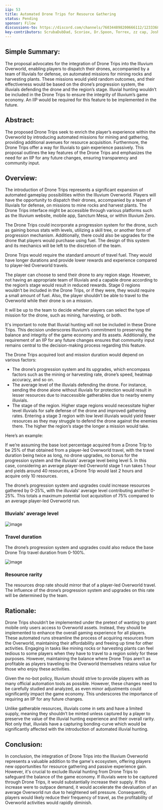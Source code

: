 ```yaml
---
iip: 53
title: Automated Drone Trips for Resource Gathering
status: Pending
sponsor: Filow
discussions-to: https://discord.com/channels/760344898200666112/1233368192798298182/1233368192798298182
key-contributors: ScrubaDubDad, Scoriox, Dr.Spoon, Torrex, zz cap, JoshETH, ape41, Artemis, Doooom, Amino
---
```


## Simple Summary:
The proposal advocates for the integration of Drone Trips into the Illuvium Overworld, enabling players to dispatch their drones, accompanied by a team of Illuvials for defense, on automated missions for mining rocks and harvesting plants. These missions would yield random outcomes, and their effectiveness would be based on the drone’s progression system, the illuvials defending the drone and the region’s stage. Illuvial hunting wouldn’t be included in the Drone Trips to ensure the integrity of Illuvium’s game economy. An IIP would be required for this feature to be implemented in the future.

## Abstract:
The proposed Drone Trips seek to enrich the player’s experience within the Overworld by introducing automated missions for mining and gathering, providing additional avenues for resource acquisition. Furthermore, the Drone Trips offer a way for Illuvials to gain experience passively. This proposal outlines the key features of the Drone Trips and emphasizes the need for an IIP for any future changes, ensuring transparency and community input.

## Overview:
The introduction of Drone Trips represents a significant expansion of automated gameplay possibilities within the Illuvium Overworld. Players will have the opportunity to dispatch their drones, accompanied by a team of Illuvials for defense, on missions to mine rocks and harvest plants. The Drone Trips interface might be accessible through various platforms such as the Illuvium website, mobile app, Sanctum Mesa, or within Illuvium Zero.

The Drone Trips could incorporate a progression system for the drone, such as gaining bonus stats with levels, utilizing a skill tree, or another form of progression mechanism. Additionally, there could also be upgrades for the drone that players would purchase using fuel. The design of this system and its mechanics will be left to the discretion of the team.

Drone Trips would require the standard amount of travel fuel. They would have longer durations and provide lower rewards and experience compared to player-led Overworld travels.

The player can choose to send their drone to any region stage. However, not having an appropriate team of Illuvials and a capable drone according to the region’s stage would result in reduced rewards. Stage 0 regions wouldn’t be included in the Drone Trips, or if they were, they would require a small amount of fuel. Also, the player shouldn’t be able to travel to the Overworld while their drone is on a mission.

It will be up to the team to decide whether players can select the type of mission for the drone, such as mining, harvesting, or both.

It's important to note that Illuvial hunting will not be included in these Drone Trips. This decision underscores Illuvium’s commitment to preserving the balance and integrity of the game economy and its assets. Additionally, the requirement of an IIP for any future changes ensures that community input remains central to the decision-making process regarding this feature.

The Drone Trips acquired loot and mission duration would depend on various factors:

- The drone’s progression system and its upgrades, which encompass factors such as the mining or harvesting rate, drone’s speed, heatmap accuracy, and so on.
- The average level of the illuvials defending the drone. For instance, sending the drone alone without illuvials for protection would result in lesser resources due to inaccessible gatherables due to nearby enemy illuvials.
- The stage of the region. Higher stage regions would necessitate higher level illuvials for safe defense of the drone and improved gathering rates. Entering a stage 3 region with low level illuvials would yield fewer resources as they may struggle to defend the drone against the enemies there. The higher the region’s stage the longer a mission would take.

Here’s an example:

If we’re assuming the base loot percentage acquired from a Drone Trip to be 25% of that obtained from a player-led Overworld travel, with the travel duration being twice as long, no drone upgrades, no bonus for the progression system and the illuvials’ average level being level 5. In this case, considering an average player-led Overworld stage 1 run takes 1 hour and yields around 40 resources, a Drone Trip would last 2 hours and acquire only 10 resources.

The drone’s progression system and upgrades could increase resources gathered by 0-25%, with the illuvials' average level contributing another 0-25%. This totals a maximum potential loot acquisition of 75% compared to an average player-led Overworld run.

### Illuvials' average level

![image](https://github.com/lucifer997/IIP/assets/53845094/86bbb820-bd10-416d-a9a8-6992bb129097)

### Travel duration

The drone’s progression system and upgrades could also reduce the base Drone Trip travel duration from 0-100%.

![image](https://github.com/lucifer997/IIP/assets/53845094/8bdac28c-f073-4c55-98f5-6d6456c6da0f)

### Resource rarity

The resources drop rate should mirror that of a player-led Overworld travel. The influence of the drone’s progression system and upgrades on this rate will be determined by the team.

## Rationale:
Drone Trips shouldn’t be implemented under the pretext of wanting to grant mobile only users access to Overworld assets. Instead, they should be implemented to enhance the overall gaming experience for all players. These automated runs streamline the process of acquiring resources from the Overworld, maintaining their affordability and freeing up time for other activities. Engaging in tasks like mining rocks or harvesting plants can feel tedious to some players when they have to travel to a region solely for these purposes. However, maintaining the balance where Drone Trips aren’t as profitable as players traveling to the Overworld themselves retains value for those who enjoy these activities.

Given the no-bot policy, Illuvium should strive to provide players with as many official automation tools as possible. However, these changes need to be carefully studied and analyzed, as even minor adjustments could significantly impact the game economy. This underscores the importance of requiring an IIP for any future changes.

Unlike gatherable resources, illuvials come in sets and have a limited supply, meaning they shouldn’t be minted unless captured by a player to preserve the value of the illuvial hunting experience and their overall rarity. Not only that, illuvials have a capturing bonding-curve which would be significantly affected with the introduction of automated illuvial hunting.

## Conclusion:
In conclusion, the integration of Drone Trips into the Illuvium Overworld represents a valuable addition to the game's ecosystem, offering players new opportunities for resource gathering and passive experience gain. However, it's crucial to exclude Illuvial hunting from Drone Trips to safeguard the balance of the game economy. If illuvials were to be captured through Drone Trips, it would substantially increase their supply. If this increase were to outpace demand, it would accelerate the devaluation of an average Overworld run due to heightened sell pressure. Consequently, players would likely reduce their frequency of travel, as the profitability of Overworld activities would rapidly diminish.
